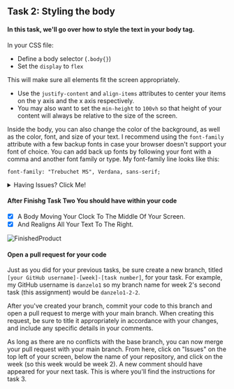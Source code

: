 ## Task 2: Styling the body

#### In this task, we'll go over how to style the text in your body tag.

In your CSS file:

- Define a body selector (`.body{}`) 
- Set the `display` to `flex`  

This will make sure all elements fit the screen appropriately. 

- Use the `justify-content`  and `align-items` attributes to center your items on the y axis and the x axis respectively. 
- You may also want to set the `min-height` to `100vh` so that height of your content will always be relative to the size of the screen.

Inside the body, you can also change the color of the background, as well as the color, font, and size of your text.  I recommend using the `font-family` attribute with a few backup fonts in case your browser doesn't support your font of choice.  You can add back up fonts by following your font with a comma and another font family or type. My font-family line looks like this:

`font-family: "Trebuchet MS", Verdana, sans-serif;`

<details><summary>Having Issues? Click Me!</summary>
<p>

```css
body{
    display: flex;
    justify-content: center;
    align-items: center;
    min-height: 100vh;
    font-family: "Trebuchet MS", Verdana, sans-serif;
}
```
</p>
</details>

#### After Finishg Task Two You should have within your code
- [x] A Body Moving Your Clock To The Middle Of Your Screen.
- [x] And Realigns All Your Text To The Right.

![FinishedProduct](https://i.gyazo.com/58ff08d2ec3e68046c2420969d117ae3.png)

#### Open a pull request for your code

Just as you did for your previous tasks, be sure create a new branch, titled `[your GitHub username]-[week]-[task number]`, for your task.  For example, my GitHub username is `danzelo1` so my branch name for week 2's second task (this assignment) would be `danzelo1-2-2`.

After you've created your branch, commit your code to this branch and open a pull request to merge with your main branch.  When creating this request, be sure to title it appropriately in accordance with your changes, and include any specific details in your comments.

As long as there are no conflicts with the base branch, you can now merge your pull request with your main branch. From here, click on "Issues" on the top left of your screen, below the name of your repository, and click on the week (so this week would be week 2). A new comment should have appeared for your next task. This is where you'll find the instructions for task 3.
